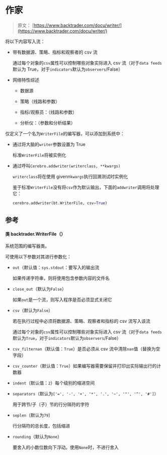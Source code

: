 # 作家

> 原文： [https://www.backtrader.com/docu/writer/](https://www.backtrader.com/docu/writer/)

将以下内容写入流：

*   带有数据源、策略、指标和观察者的 csv 流

    通过每个对象的`csv`属性可以控制哪些对象实际进入 csv 流（对于`data feeds`默认为 True，对于`indicators`默认为`observers`/False）

*   网络特性综述

    *   数据源

    *   策略（线路和参数）

    *   指标/观察员：（线路和参数）

    *   分析仪：（参数和分析结果）

仅定义了一个名为`WriterFile`的编写器，可以添加到系统中：

*   通过将大脑的`writer`参数设置为 True

    标准`WriterFile`将被实例化

*   通过呼叫`Cerebro.addwriter(writerclass, **kwargs)`

    `writerclass`将在使用 givenn`kwargs`执行回溯测试时实例化

    鉴于标准`WriterFile`没有将`csv`作为默认输出，下面的`addwriter`调用将处理它：

    ```py
    cerebro.addwriter(bt.WriterFile, csv=True) 
    ```

## 参考

#### 类 backtrader.WriterFile（）

系统范围的编写器类。

可使用以下参数对其进行参数化：

*   `out`（默认值：`sys.stdout`：要写入的输出流

    如果传递字符串，则将使用包含参数内容的文件名

*   `close_out`（默认为`False`）

    如果`out`是一个流，则写入程序是否必须显式关闭它

*   `csv`（默认为`False`）

    若在执行过程中必须将数据源、策略、观察者和指标的 csv 流写入该流

    通过每个对象的`csv`属性可以控制哪些对象实际进入 csv 流（对于`data feeds`默认为`True`，对于`indicators`默认为`observers`/False）

*   `csv_filternan`（默认值：`True`）是否必须从 csv 流中清除`nan`值（替换为空字段）

*   `csv_counter`（默认值：`True`）如果编写器需要保留并打印出实际输出行的计数器

*   `indent`（默认值：`2`）每个级别的缩进空间

*   `separators`（默认为`['=', '-', '+', '*', '.', '~', '"', '^', '#']`）

    用于跨节/子（子）节的行分隔符的字符

*   `seplen`（默认为`79`）

    行分隔符的总长度，包括缩进

*   `rounding`（默认为`None`）

    要舍入的小数位数向下浮动。使用`None`时，不进行舍入